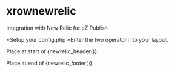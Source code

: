 xrownewrelic
============

Integration with New Relic for eZ Publish


*Setup your config.php
*Enter the two operator into your layout.

Place at start of <head>
{newrelic_header()}

Place at end of <body>
{newrelic_footer()}
